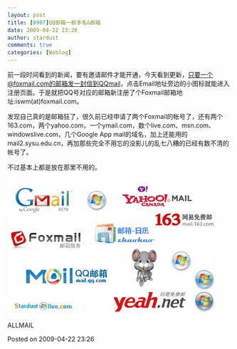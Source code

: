 ```yaml
---
layout: post
title: [8907]QQ邮箱一邮多名&邮箱
date: 2009-04-22 23:26
author: stardust
comments: true
categories: [Weblog]
---
```

前一段时间看到的新闻，要有邀请邮件才能开通，今天看到更新，只要一个@foxmail.com的邮箱发一封信到QQmail，点击Email地址旁边的小图标就能进入注册页面。于是就把QQ号对应的邮箱新注册了个Foxmail邮箱地址:iswm(at)foxmail.com。

发现自己真的是邮箱狂了，很久前已经申请了两个Foxmail的帐号了，还有两个163.com，两个yahoo.com，一个ymail.com，数个live.com、msn.com、windowslive.com，几个Google App mail的域名，加上还能用的mail2.sysu.edu.cn，再加那些完全不用忘的没影儿的乱七八糟的已经有数不清的帐号了。

不过基本上都是放在那里不用的。

<a href="/wp-content/uploads/2009/04/allmail.png"><img src="/wp-content/uploads/2009/04/allmail.png" alt="allmail" width="480" height="320" class="alignnone size-full wp-image-687" /></a>
ALLMAIL

Posted on 2009-04-22 23:26
